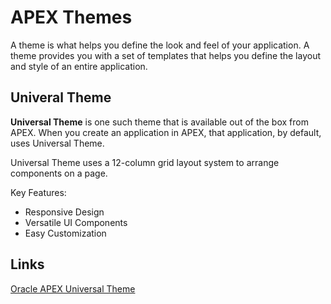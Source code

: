 # APEX Themes

A theme is what helps you define the look and feel of your application. A theme provides you with a set of templates that helps you define the layout and style of an entire application. 

## Univeral Theme

**Universal Theme** is one such theme that is available out of the box from APEX. When you create an application in APEX, that application, by default, uses Universal Theme.

Universal Theme uses a 12-column grid layout system to arrange components on a page.

Key Features:

- Responsive Design
- Versatile UI Components
- Easy Customization

## Links

[Oracle APEX Universal Theme](https://apex.oracle.com/pls/apex/r/apex_pm/ut/getting-started)